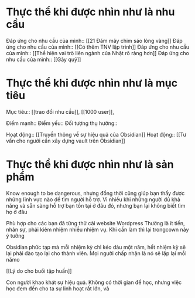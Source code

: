 # Thực thể khi được nhìn như là nhu cầu
Đáp ứng cho nhu cầu của mình:: [[21 Đám mây chim sáo lông vàng]]
Đáp ứng cho nhu cầu của mình:: [[Có thêm TNV lập trình]]
Đáp ứng cho nhu cầu của mình:: [[Thể hiện vai trò liên ngành của Nhật rõ ràng hơn]]
Đáp ứng cho nhu cầu của mình:: [[Gây quỹ]]
# Thực thể khi được nhìn như là mục tiêu
Mục tiêu:: [[trao đổi nhu cầu]], [[1000 user]], 

Điểm mạnh::
Điểm yếu::
Đối tượng thụ hưởng::

Hoạt động:: [[Truyền thông về sự hiệu quả của Obsidian]]
Hoạt động:: [[Tư vấn cho người cần xây dựng vault trên Obsidian]]
# Thực thể khi được nhìn như là sản phẩm
Know enough to be dangerous, nhưng đồng thời cũng giúp bạn thấy được những lĩnh vực nào để tìm người hỗ trợ. Vì nhiều khi những người đủ khả năng và sẵn sàng hỗ trợ bạn tồn tại ở đâu đó, nhưng bạn lại không biết tìm họ ở đâu

Phù hợp cho các bạn đã từng thử cài website Wordpress 
Thường là ít tiền, nhân sự, phải kiêm nhiệm nhiều nhiệm vụ. Khi cần làm thì lại trongcown nảy ý tưởng 


Obsidian phức tạp mà mỗi nhiệm kỳ chỉ kéo dàu một năm, hết nhiệm kỳ sẽ lại phải đào tạo lại cho thành viên. Mọi người chấp nhận là nó sẽ lặp lại mỗi nămo

[[Lý do cho buổi tập huấn]]

Con người khao khát sự hiệu quả.
Không có thời gian để học, nhưng việc học đem đến cho ta sự linh hoạt rất lớn, và 
